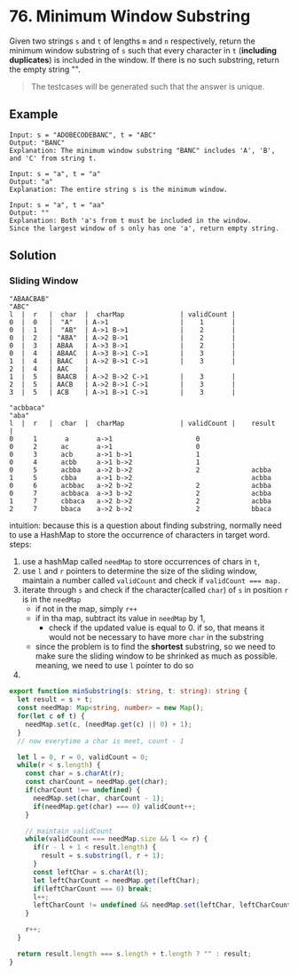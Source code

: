 # 76. Minimum Window Substring

Given two strings `s` and `t` of lengths `m` and `n` respectively, return the minimum window substring
of `s` such that every character in `t` (**including duplicates**) is included in the window. If there is no such substring, return the empty string "".
> The testcases will be generated such that the answer is unique.

## Example

```
Input: s = "ADOBECODEBANC", t = "ABC"
Output: "BANC"
Explanation: The minimum window substring "BANC" includes 'A', 'B', and 'C' from string t.
```

```
Input: s = "a", t = "a"
Output: "a"
Explanation: The entire string s is the minimum window.
```

```
Input: s = "a", t = "aa"
Output: ""
Explanation: Both 'a's from t must be included in the window.
Since the largest window of s only has one 'a', return empty string.
```

## Solution
### Sliding Window
```
"ABAACBAB"
"ABC"
l  |  r   |  char  |  charMap              | validCount | 
0  |  0   |  "A"   | A->1                  |    1       |  
0  |  1   |  "AB"  | A->1 B->1             |    2       |
0  |  2   | "ABA"  | A->2 B->1             |    2       |
0  |  3   | ABAA   | A->3 B->1             |    2       |
0  |  4   | ABAAC  | A->3 B->1 C->1        |    3       |
1  |  4   | BAAC   | A->2 B->1 C->1        |    3       |
2  |  4   | AAC    | 
1  |  5   | BAACB  | A->2 B->2 C->1        |    3       |
2  |  5   | AACB   | A->2 B->1 C->1        |    3       |
3  |  5   | ACB    | A->1 B->1 C->1        |    3       |
```

```
"acbbaca" 
"aba"
l  |  r   |  char  |  charMap              | validCount |    result   | 
0     1       a       a->1                     0
0     2      ac       a->1                     0 
0     3      acb      a->1 b->1                1
0     4      acbb     a->1 b->2                1 
0     5      acbba    a->2 b->2                2             acbba  
1     5      cbba     a->1 b->2                              acbba     
0     6      acbbac   a->2 b->2                2             acbba
0     7      acbbaca  a->3 b->2                2             acbba 
1     7      cbbaca   a->2 b->2                2             acbba
2     7      bbaca    a->2 b->2                2             bbaca
```
intuition: because this is a question about finding substring, normally need to use a HashMap to store the occurrence of characters in target word.
steps: 
1. use a hashMap called `needMap` to store occurrences of chars in `t`,
2. use `l` and `r` pointers to determine the size of the sliding window, maintain a number called `validCount` and check if `validCount === map.`  
3. iterate through `s` and check if the character(called `char`) of `s` in position `r` is in the `needMap`
    * if not in the map, simply `r++`
    * if in tha map, subtract its value in `needMap` by 1, 
      * check if the updated value is equal to 0. if so, that means it would not be necessary to have more `char` in the substring 
    * since the problem is to find the **shortest** substring, so we need to make sure the sliding window to be shrinked as much as possible. meaning, we need to use `l` pointer to do so
4.   


```ts
export function minSubstring(s: string, t: string): string {
  let result = s + t;
  const needMap: Map<string, number> = new Map();
  for(let c of t) {
    needMap.set(c, (needMap.get(c) || 0) + 1);
  }
  // now everytime a char is meet, count - 1

  let l = 0, r = 0, validCount = 0;
  while(r < s.length) {
    const char = s.charAt(r);
    const charCount = needMap.get(char);
    if(charCount !== undefined) {
      needMap.set(char, charCount - 1);
      if(needMap.get(char) === 0) validCount++;
    }

    // maintain validCount
    while(validCount === needMap.size && l <= r) {
      if(r - l + 1 < result.length) {
        result = s.substring(l, r + 1);
      }
      const leftChar = s.charAt(l);
      let leftCharCount = needMap.get(leftChar);
      if(leftCharCount === 0) break;
      l++;
      leftCharCount != undefined && needMap.set(leftChar, leftCharCount + 1);
    }

    r++;
  }

  return result.length === s.length + t.length ? "" : result;
}
```

